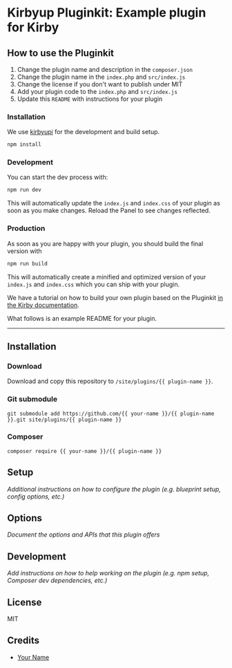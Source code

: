 # Kirbyup Pluginkit: Example plugin for Kirby

## How to use the Pluginkit

1. Change the plugin name and description in the `composer.json`
1. Change the plugin name in the `index.php` and `src/index.js`
1. Change the license if you don't want to publish under MIT
1. Add your plugin code to the `index.php` and `src/index.js`
1. Update this `README` with instructions for your plugin

### Installation

We use [kirbyupi](https://github.com/johannschopplich/kirbyup) for the development and build setup.

```bash
npm install
```

### Development

You can start the dev process with:

```bash
npm run dev
```

This will automatically update the `index.js` and `index.css` of your plugin as soon as you make changes. Reload the Panel to see changes reflected.

### Production

As soon as you are happy with your plugin, you should build the final version with

```bash
npm run build
```

This will automatically create a minified and optimized version of your `index.js` and `index.css`
which you can ship with your plugin.

We have a tutorial on how to build your own plugin based on the Pluginkit [in the Kirby documentation](https://getkirby.com/docs/guide/plugins/plugin-setup-basic).

What follows is an example README for your plugin.

****

## Installation

### Download

Download and copy this repository to `/site/plugins/{{ plugin-name }}`.

### Git submodule

```
git submodule add https://github.com/{{ your-name }}/{{ plugin-name }}.git site/plugins/{{ plugin-name }}
```

### Composer

```
composer require {{ your-name }}/{{ plugin-name }}
```

## Setup

*Additional instructions on how to configure the plugin (e.g. blueprint setup, config options, etc.)*

## Options

*Document the options and APIs that this plugin offers*

## Development

*Add instructions on how to help working on the plugin (e.g. npm setup, Composer dev dependencies, etc.)*

## License

MIT

## Credits

- [Your Name](https://github.com/ghost)
